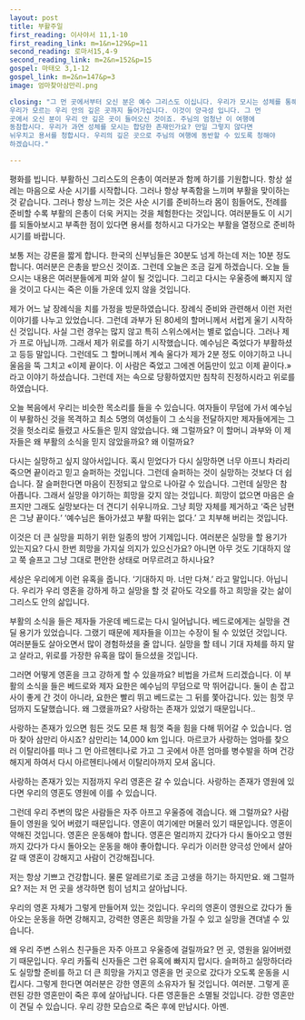 ```yaml
---
layout: post
title: 부활주일
first_reading: 이사야서 11,1-10
first_reading_link: m=1&n=129&p=11
second_reading: 로마서15,4-9
second_reading_link: m=2&n=152&p=15
gospel: 마태오 3,1-12
gospel_link: m=2&n=147&p=3
image: 엄마찾아삼만리.png

closing: "그 먼 곳에서부터 오신 분은 예수 그리스도 이십니다. 우리가 모시는 성체를 통해
우리가 모르는 우리 안의 깊은 곳까지 들어가십니다. 이것이 양극성 입니다. 그 먼
곳에서 오신 분이 우리 안 깊은 곳이 들어오신 것이죠. 주님의 엄청난 이 여행에
동참합시다. 우리가 과연 성체를 모시는 합당한 존재인가요? 만일 그렇지 않다면
뉘우치고 용서를 청합시다. 우리의 깊은 곳으로 주님의 여행에 동반할 수 있도록 청해야
하겠습니다."

---
```

 
평화를 빕니다. 부활하신 그리스도의 은총이 여러분과 함께 하기를 기원합니다. 항상
설레는 마음으로 사순 시기를 시작합니다. 그러나 항상 부족함을 느끼며 부활을
맞이하는 것 같습니다. 그러나 항상 느끼는 것은 사순 시기를 준비하느라 몸이
힘들어도, 전례를 준비할 수록 부활의 은총이 더욱 커지는 것을 체험한다는
것입니다. 여러분들도 이 시기를 되돌아보시고 부족한 점이 있다면 용서를 청하시고
다가오는 부활을 열정으로 준비하시기를 바랍니다.

보통 저는 강론을 짧게 합니다. 한국의 신부님들은 30분도 넘게 하는데 저는 10분 정도
합니다. 여러분은 은총을 받으신 것이죠. 그런데 오늘은 조금 길게 하겠습니다. 오늘
들으시는 내용은 여러분들에게 피와 살이 될 것입니다. 그리고 다시는 우울증에 빠지지
않을 것이고 다시는 죽은 이들 가운데 있지 않을 것입니다.

제가 어느 날 장례식을 치를 가정을 방문하였습니다. 장례식 준비와 관련해서 이런 저런
이야기를 나누고 있었습니다. 그런데 과부가 된 80세의 할머니께서 서럽게 울기
시작하신 것입니다. 사실 그런 경우는 많지 않고 특히 스위스에서는 별로 없습니다.
그러나 제가 프로 아닙니까. 그래서 제가 위로를 하기 시작했습니다. 예수님은 죽었다가
부활하셨고 등등 말입니다. 그런데도 그 할머니께서 계속 울다가 제가 2분 정도
이야기하고 나니 울음을 뚝 그치고 «이제 끝이다. 이 사람은 죽었고 그에겐 어둠만이
있고 이제 끝이다.» 라고 이야기 하셨습니다. 그런데 저는 속으로 당황하였지만 침착히
진정하시라고 위로를 하였습니다.

오늘 복음에서 우리는 비슷한 목소리를 들을 수 있습니다. 여자들이 무덤에 가서
예수님이 부활하신 것을 목격하고 최소 5명의 여성들이 그 소식을 전달하지만
제자들에게는 그것을 헛소리로 들렸고 사도들은 믿지 않았습니다. 왜 그럴까요? 이
할머니 과부와 이 제자들은 왜 부활의 소식을 믿지 않았을까요? 왜 이럴까요?

다시는
실망하고 싶지 않아서입니다. 혹시 믿었다가 다시 실망하면 너무 아프니 차라리 죽으면
끝이라고 믿고 슬퍼하는 것입니다. 그런데 슬퍼하는 것이 실망하는 것보다 더 쉽습니다.
잘 슬퍼한다면 마음이 진정되고 앞으로 나아갈 수 있습니다. 그런데 실망은 참
아픕니다. 그래서 실망을 야기하는 희망을 갖지 않는 것입니다. 희망이 없으면 마음은
슬프지만 그래도 실망보다는 더 견디기 쉬우니까요. 그냥 희망 자체를 제거하고 ‘죽은
남편은 그냥 끝이다.‘ ‘예수님은 돌아가셨고 부활 따위는 없다.’ 고 치부해 버리는
것입니다.

이것은 더 큰 실망을 피하기 위한 일종의 방어 기제입니다. 여러분은 실망을
할 용기가 있는지요? 다시 한번 희망을 가지실 의지가 있으신가요? 아니면 아무 것도
기대하지 않고 쭉 슬프고 그냥 그대로 편안한 상태로 머무르려고 하시나요?

세상은 우리에게 이런 유혹을 줍니다. ‘기대하지 마. 너만 다쳐.’ 라고 말입니다.
아닙니다. 우리가 우리 영혼을 강하게 하고 실망을 할 것 같아도 각오를 하고 희망을
갖는 삶이 그리스도 안의 삶입니다.

부활의 소식을 들은 제자들 가운데 베드로는 다시 일어납니다. 베드로에게는 실망을
견딜 용기가 있었습니다. 그랬기 때문에 제자들을 이끄는 수장이 될 수 있었던
것입니다. 여러분들도 살아오면서 많이 경험하셨을 줄 압니다. 실망을 할 테니 기대
자체를 하지 말고 살라고, 위로를 가장한 유혹을 많이 들으셨을 것입니다.

그러면 어떻게 영혼을 크고 강하게 할 수 있을까요? 비법을 가르쳐 드리겠습니다. 이
부활의 소식을 들은 베드로와 제자 요한은 예수님의 무덤으로 막 뛰어갑니다. 둘이 손
잡고 사이 좋게 간 것이 아니라, 요한은 빨리 뛰고 베드로는 그 뒤를 쫓아갑니다. 있는
힘껏 무덤까지 도달했습니다. 왜 그랬을까요? 사랑하는 존재가 있었기 때문입니다..

사랑하는 존재가 있으면 힘든 것도 모른 채 힘껏 죽을 힘을 다해 뛰어갈 수 있습니다.
엄마 찾아 삼만리 아시죠? 삼만리는 14,000 km 입니다. 마르코가 사랑하는 엄마를
찾으러 이탈리아를 떠나 그 먼 아르헨티나로 가고 그 곳에서 아픈 엄마를 병수발을 하며
건강해지게 하여서 다시 아르헨티나에서 이탈리아까지 모셔 옵니다.

사랑하는 존재가 있는 지점까지 우리 영혼은 갈 수 있습니다.
사랑하는 존재가 영원에 있다면 우리의 영혼도 영원에 이를 수 있습니다.

그런데 우리 주변의 많은 사람들은 자주 아프고
우울증에 겪습니다. 왜 그럴까요? 사람들이 영원을 잊어 버렸기 때문입니다. 영혼이
여기에만 머물러 있기 때문입니다. 영혼이 약해진 것입니다. 영혼은 운동해야 합니다.
영혼은 멀리까지 갔다가 다시 돌아오고 영원까지 갔다가 다시 돌아오는 운동을 해야
좋아합니다. 우리가 이러한 양극성 안에서 살아갈 때 영혼이 강해지고 사람이 건강해집니다.

저는 항상 기쁘고 건강합니다. 물론 알레르기로 조금 고생을 하기는 하지만요.
왜 그럴까요? 저는 저 먼 곳을 생각하면 힘이 넘치고 살아납니다.

우리의 영혼 자체가 그렇게 만들어져 있는 것입니다. 우리의 영혼이 영원으로 갔다가 돌아오는 운동을 하면
강해지고, 강력한 영혼은 희망을 가질 수 있고 실망을 견뎌낼 수 있습니다.

왜 우리 주변 스위스 친구들은 자주 아프고 우울증에 걸릴까요? 먼 곳, 영원을
잃어버렸기 때문입니다. 우리 카톨릭 신자들은 그런 유혹에 빠지지 맙시다. 슬퍼하고 실망하더라도 실망할 준비를 하고 더 큰 희망을 가지고 영혼을 먼 곳으로 갔다가 오도록 운동을 시킵시다.
그렇게 한다면 여러분은 강한 영혼의 소유자가 될 것입니다. 여러분.
그렇게 훈련된 강한 영혼만이 죽은 후에 살아납니다. 다른 영혼들은 소멸될 것입니다.
강한 영혼만이 견딜 수 있습니다. 우리 강한 모습으로 죽은 후에 만납시다. 아멘.
